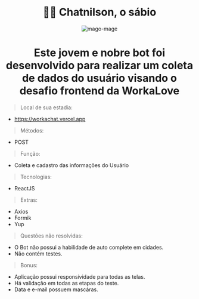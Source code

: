 <div align="center">
  <h1>🧙‍♂️ Chatnilson, o sábio </h1>
  
![mago-mage](https://user-images.githubusercontent.com/80493033/182497139-e60308a1-f4d0-423a-a66e-61a3d5c71694.gif)
  
</div>

<div align="center">
<h1> Este jovem e nobre bot foi desenvolvido para realizar um coleta de dados do usuário visando o desafio frontend da WorkaLove </h1>
</div>

>Local de sua estadia:
- https://workachat.vercel.app
  
>Métodos:
- POST
  
>Função:
- Coleta e cadastro das informações do Usuário
  
>Tecnologias:
- ReactJS
  
>Extras:
- Axios
- Formik
- Yup
  
>Questões não resolvidas:
- O Bot não possui a habilidade de auto complete em cidades.
- Não contém testes.
  
>Bonus:
- Aplicação possui responsividade para todas as telas.
- Há validação em todas as etapas do teste.
- Data e e-mail possuem mascáras.
  
